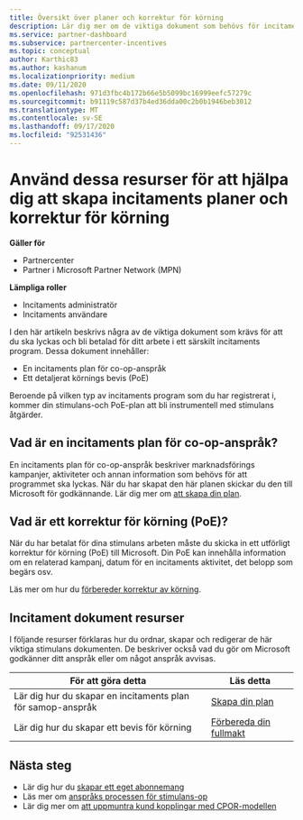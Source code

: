 ```yaml
---
title: Översikt över planer och korrektur för körning
description: Lär dig mer om de viktiga dokument som behövs för incitament, inklusive en incitaments plan för samordnings avtal och en detaljerad körnings bevis (PoE).
ms.service: partner-dashboard
ms.subservice: partnercenter-incentives
ms.topic: conceptual
author: Karthic83
ms.author: kashanum
ms.localizationpriority: medium
ms.date: 09/11/2020
ms.openlocfilehash: 971d3fbc4b172b66e5b5099bc16999eefc57279c
ms.sourcegitcommit: b91119c587d37b4ed36dda00c2b0b1946beb3012
ms.translationtype: MT
ms.contentlocale: sv-SE
ms.lasthandoff: 09/17/2020
ms.locfileid: "92531436"
---
```

# <a name="use-these-resources-to-help-you-create-incentives-plans-and-proofs-of-execution"></a>Använd dessa resurser för att hjälpa dig att skapa incitaments planer och korrektur för körning

**Gäller för**

- Partnercenter
- Partner i Microsoft Partner Network (MPN)

**Lämpliga roller**

- Incitaments administratör
- Incitaments användare

I den här artikeln beskrivs några av de viktiga dokument som krävs för att du ska lyckas och bli betalad för ditt arbete i ett särskilt incitaments program. Dessa dokument innehåller:

- En incitaments plan för co-op-anspråk
- Ett detaljerat körnings bevis (PoE)

Beroende på vilken typ av incitaments program som du har registrerat i, kommer din stimulans-och PoE-plan att bli instrumentell med stimulans åtgärder.

## <a name="what-is-an-incentives-co-op-claims-plan"></a>Vad är en incitaments plan för co-op-anspråk?

En incitaments plan för co-op-anspråk beskriver marknadsförings kampanjer, aktiviteter och annan information som behövs för att programmet ska lyckas. När du har skapat den här planen skickar du den till Microsoft för godkännande. Lär dig mer om [att skapa din plan](incentives-create-your-plan.md).

## <a name="what-is-a-proof-of-execution-poe"></a>Vad är ett korrektur för körning (PoE)?

När du har betalat för dina stimulans arbeten måste du skicka in ett utförligt korrektur för körning (PoE) till Microsoft. Din PoE kan innehålla information om en relaterad kampanj, datum för en incitaments aktivitet, det belopp som begärs osv. 

Läs mer om hur du [förbereder korrektur av körning](incentives-prepare-your-proof-of-execution.md).

## <a name="incentives-document-resources"></a>Incitament dokument resurser

I följande resurser förklaras hur du ordnar, skapar och redigerar de här viktiga stimulans dokumenten. De beskriver också vad du gör om Microsoft godkänner ditt anspråk eller om något anspråk avvisas.

|  **För att göra detta**  |  **Läs detta**  |
|--------------|-----------|
| Lär dig hur du skapar en incitaments plan för samop-anspråk | [Skapa din plan](incentives-create-your-plan.md)  |
Lär dig hur du skapar ett bevis för körning | [Förbereda din fullmakt](incentives-prepare-your-proof-of-execution.md)  |

## <a name="next-steps"></a>Nästa steg

- Lär dig hur du [skapar ett eget abonnemang](incentives-create-your-plan.md)
- Läs mer om [anspråks processen för stimulans-op](claims-overview.md)
- Lär dig mer om [att uppmuntra kund kopplingar med CPOR-modellen](submit-osa-claim.md)
